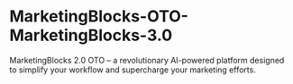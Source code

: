 # MarketingBlocks-OTO-MarketingBlocks-3.0
MarketingBlocks 2.0 OTO – a revolutionary AI-powered platform designed to simplify your workflow and supercharge your marketing efforts.
